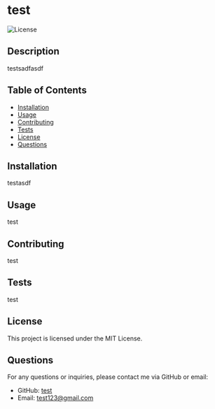 
# test

![License](https://img.shields.io/badge/License-MIT-brightgreen)

## Description
testsadfasdf

## Table of Contents
- [Installation](#installation)
- [Usage](#usage)
- [Contributing](#contributing)
- [Tests](#tests)
- [License](#license)
- [Questions](#questions)

## Installation
testasdf

## Usage
test

## Contributing
test

## Tests
test

## License
This project is licensed under the MIT License.

## Questions
For any questions or inquiries, please contact me via GitHub or email:
- GitHub: [test](https://github.com/test)
- Email: test123@gmail.com
